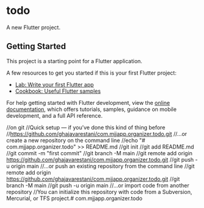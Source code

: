 # todo

A new Flutter project.

## Getting Started

This project is a starting point for a Flutter application.

A few resources to get you started if this is your first Flutter project:

- [Lab: Write your first Flutter app](https://docs.flutter.dev/get-started/codelab)
- [Cookbook: Useful Flutter samples](https://docs.flutter.dev/cookbook)

For help getting started with Flutter development, view the
[online documentation](https://docs.flutter.dev/), which offers tutorials,
samples, guidance on mobile development, and a full API reference.

//on git
//Quick setup — if you’ve done this kind of thing before
//https://github.com/ghajavarestani/com.mjjapp.organizer.todo.git
//…or create a new repository on the command line
//echo "# com.mjjapp.organizer.todo" >> README.md
//git init
//git add README.md
//git commit -m "first commit"
//git branch -M main
//git remote add origin https://github.com/ghajavarestani/com.mjjapp.organizer.todo.git
//git push -u origin main
//…or push an existing repository from the command line
//git remote add origin https://github.com/ghajavarestani/com.mjjapp.organizer.todo.git
//git branch -M main
//git push -u origin main
//…or import code from another repository
//You can initialize this repository with code from a Subversion, Mercurial, or TFS project.#   c o m . m j j a p p . o r g a n i z e r . t o d o  
 